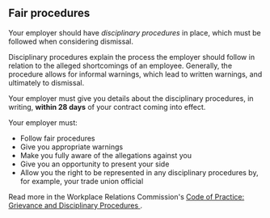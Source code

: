 ##  Fair procedures

Your employer should have _disciplinary procedures_ in place, which must be
followed when considering dismissal.

Disciplinary procedures explain the process the employer should follow in
relation to the alleged shortcomings of an employee. Generally, the procedure
allows for informal warnings, which lead to written warnings, and ultimately
to dismissal.

Your employer must give you details about the disciplinary procedures, in
writing, **within 28 days** of your contract coming into effect.

Your employer must:

  * Follow fair procedures 
  * Give you appropriate warnings 
  * Make you fully aware of the allegations against you 
  * Give you an opportunity to present your side 
  * Allow you the right to be represented in any disciplinary procedures by, for example, your trade union official 

Read more in the Workplace Relations Commission's [ Code of Practice:
Grievance and Disciplinary Procedures
](https://www.workplacerelations.ie/en/what_you_should_know/codes_practice/cop3/)
.
